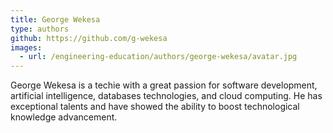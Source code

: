 ```yaml
---
title: George Wekesa
type: authors
github: https://github.com/g-wekesa
images:
  - url: /engineering-education/authors/george-wekesa/avatar.jpg 
---
```

George Wekesa is a techie with a great passion for software development, artificial intelligence, databases technologies, and cloud computing. He has exceptional talents and have showed the ability to boost technological knowledge advancement.
